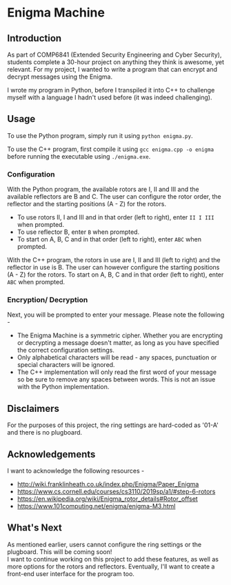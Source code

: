 # Enigma Machine

## Introduction
As part of COMP6841 (Extended Security Engineering and Cyber Security), students complete a 30-hour project on anything they think is awesome, yet relevant. For my project, I wanted to write a program that can encrypt and decrypt messages using the Enigma.

I wrote my program in Python, before I transpiled it into C++ to challenge myself with a language I hadn't used before (it was indeed challenging).

## Usage
To use the Python program, simply run it using `python enigma.py`.

To use the C++ program, first compile it using `gcc enigma.cpp -o enigma` before running the executable using `./enigma.exe`.

### Configuration
With the Python program, the available rotors are I, II and III and the available reflectors are B and C. The user can configure the rotor order, the reflector and the starting positions (A - Z) for the rotors.
* To use rotors II, I and III and in that order (left to right), enter `II I III` when prompted.
* To use reflector B, enter `B` when prompted.
* To start on A, B, C and in that order (left to right), enter `ABC` when prompted.

With the C++ program, the rotors in use are I, II and III (left to right) and the reflector in use is B. The user can however configure the starting positions (A - Z) for the rotors. To start on A, B, C and in that order (left to right), enter `ABC` when prompted.

### Encryption/ Decryption
Next, you will be prompted to enter your message. Please note the following -
* The Enigma Machine is a symmetric cipher. Whether you are encrypting or decrypting a message doesn't matter, as long as you have specified the correct configuration settings.
* Only alphabetical characters will be read - any spaces, punctuation or special characters will be ignored.
* The C++ implementation will only read the first word of your message so be sure to remove any spaces between words. This is not an issue with the Python implementation.

## Disclaimers
For the purposes of this project, the ring settings are hard-coded as '01-A' and there is no plugboard.

## Acknowledgements
I want to acknowledge the following resources -
* http://wiki.franklinheath.co.uk/index.php/Enigma/Paper_Enigma
* https://www.cs.cornell.edu/courses/cs3110/2019sp/a1/#step-6-rotors
* https://en.wikipedia.org/wiki/Enigma_rotor_details#Rotor_offset
* https://www.101computing.net/enigma/enigma-M3.html

## What's Next
As mentioned earlier, users cannot configure the ring settings or the plugboard. This will be coming soon!<br>
I want to continue working on this project to add these features, as well as more options for the rotors and reflectors. Eventually, I'll want to create a front-end user interface for the program too.
